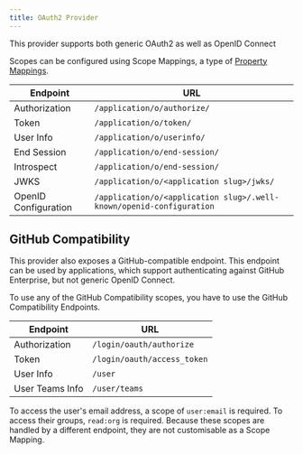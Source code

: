 ```yaml
---
title: OAuth2 Provider
---
```


This provider supports both generic OAuth2 as well as OpenID Connect

Scopes can be configured using Scope Mappings, a type of [Property Mappings](../property-mappings/index.md#scope-mapping).

Endpoint | URL
---------|---
Authorization        | `/application/o/authorize/`
Token                | `/application/o/token/`
User Info            | `/application/o/userinfo/`
End Session          | `/application/o/end-session/`
Introspect           | `/application/o/end-session/`
JWKS                 | `/application/o/<application slug>/jwks/`
OpenID Configuration | `/application/o/<application slug>/.well-known/openid-configuration`

## GitHub Compatibility

This provider also exposes a GitHub-compatible endpoint. This endpoint can be used by applications, which support authenticating against GitHub Enterprise, but not generic OpenID Connect.

To use any of the GitHub Compatibility scopes, you have to use the GitHub Compatibility Endpoints.


Endpoint | URL
---------|---
Authorization        | `/login/oauth/authorize`
Token                | `/login/oauth/access_token`
User Info            | `/user`
User Teams Info      | `/user/teams`

To access the user's email address, a scope of `user:email` is required. To access their groups, `read:org` is required. Because these scopes are handled by a different endpoint, they are not customisable as a Scope Mapping.
